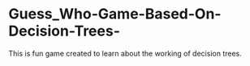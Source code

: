 # Guess_Who-Game-Based-On-Decision-Trees-
This is fun game created to learn about the working of decision trees.
